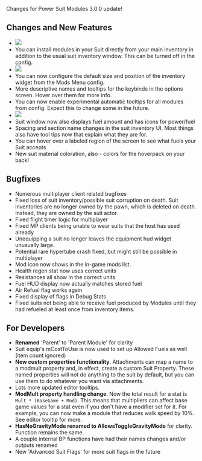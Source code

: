 Changes for Power Suit Modules 3.0.0 update!

## Changes and New Features

- ![](https://i.imgur.com/xLJKY0B.png)
- You can install modules in your Suit directly from your main inventory in addition to the usual suit inventory window. This can be turned off in the config.
- ![](https://i.imgur.com/82ypQeT.png)
- You can now configure the default size and position of the inventory widget from the Mods Menu config.
- More descriptive names and tooltips for the keybinds in the options screen. Hover over them for more info.
- You can now enable experimental automatic tooltips for all modules from config. Expect this to change some in the future.
- ![](https://i.imgur.com/wkFL8wO.png)
- Suit window now also displays fuel amount and has icons for power/fuel
- Spacing and section name changes in the suit inventory UI. Most things also have tool tips now that explain what they are for.
- You can hover over a labeled region of the screen to see what fuels your Suit accepts
- New suit material coloration, also - colors for the hoverpack on your back!

## Bugfixes

- Numerous multiplayer client related bugfixes
- Fixed loss of suit inventory/possible suit corruption on death. Suit inventories are no longer owned by the pawn, which is deleted on death. Instead, they are owned by the suit actor.
- Fixed flight timer logic for multiplayer
- Fixed MP clients being unable to wear suits that the host has used already
- Unequipping a suit no longer leaves the equipment hud widget unusually large.
- Potential rare hypertube crash fixed, but might still be possible in multiplayer
- Mod icon now shows in the in-game mods list.
- Health regen stat now uses correct units
- Resistances all show in the correct units
- Fuel HUD display now actually matches stored fuel
- Air Refuel flag works again
- Fixed display of flags in Debug Stats
- Fixed suits not being able to receive fuel produced by Modules until they had refueled at least once from inventory items.

## For Developers

- **Renamed** 'Parent' to 'Parent Module' for clarity
- Suit equip's mCostToUse is now used to set up Allowed Fuels as well (item count ignored)
- **New custom properties functionality**. Attachments can map a name to a modmult property and, in effect, create a custom Suit Property. These named properties will not do anything to the suit by default, but you can use them to do whatever you want via attachments.
- Lots more updated editor tooltips.
- **ModMult property handling change**. Now the total result for a stat is `Mult * (BaseGame + Mod)`. This means that multipliers can affect base game values for a stat even if you don't have a modifier set for it. For example, you can now make a module that reduces walk speed by 10%. See editor tooltip for more.
- **HasNoGravityMode renamed to AllowsToggleGravityMode** for clarity. Function remains the same.
- A couple internal BP functions have had their names changes and/or outputs renamed
- New 'Advanced Suit Flags' for more suit flags in the future